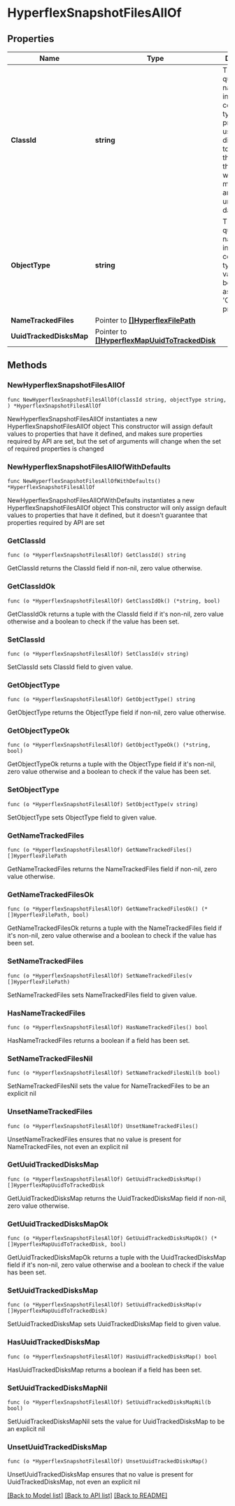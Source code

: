 # HyperflexSnapshotFilesAllOf

## Properties

Name | Type | Description | Notes
------------ | ------------- | ------------- | -------------
**ClassId** | **string** | The fully-qualified name of the instantiated, concrete type. This property is used as a discriminator to identify the type of the payload when marshaling and unmarshaling data. | [default to "hyperflex.SnapshotFiles"]
**ObjectType** | **string** | The fully-qualified name of the instantiated, concrete type. The value should be the same as the &#39;ClassId&#39; property. | [default to "hyperflex.SnapshotFiles"]
**NameTrackedFiles** | Pointer to [**[]HyperflexFilePath**](HyperflexFilePath.md) |  | [optional] 
**UuidTrackedDisksMap** | Pointer to [**[]HyperflexMapUuidToTrackedDisk**](HyperflexMapUuidToTrackedDisk.md) |  | [optional] 

## Methods

### NewHyperflexSnapshotFilesAllOf

`func NewHyperflexSnapshotFilesAllOf(classId string, objectType string, ) *HyperflexSnapshotFilesAllOf`

NewHyperflexSnapshotFilesAllOf instantiates a new HyperflexSnapshotFilesAllOf object
This constructor will assign default values to properties that have it defined,
and makes sure properties required by API are set, but the set of arguments
will change when the set of required properties is changed

### NewHyperflexSnapshotFilesAllOfWithDefaults

`func NewHyperflexSnapshotFilesAllOfWithDefaults() *HyperflexSnapshotFilesAllOf`

NewHyperflexSnapshotFilesAllOfWithDefaults instantiates a new HyperflexSnapshotFilesAllOf object
This constructor will only assign default values to properties that have it defined,
but it doesn't guarantee that properties required by API are set

### GetClassId

`func (o *HyperflexSnapshotFilesAllOf) GetClassId() string`

GetClassId returns the ClassId field if non-nil, zero value otherwise.

### GetClassIdOk

`func (o *HyperflexSnapshotFilesAllOf) GetClassIdOk() (*string, bool)`

GetClassIdOk returns a tuple with the ClassId field if it's non-nil, zero value otherwise
and a boolean to check if the value has been set.

### SetClassId

`func (o *HyperflexSnapshotFilesAllOf) SetClassId(v string)`

SetClassId sets ClassId field to given value.


### GetObjectType

`func (o *HyperflexSnapshotFilesAllOf) GetObjectType() string`

GetObjectType returns the ObjectType field if non-nil, zero value otherwise.

### GetObjectTypeOk

`func (o *HyperflexSnapshotFilesAllOf) GetObjectTypeOk() (*string, bool)`

GetObjectTypeOk returns a tuple with the ObjectType field if it's non-nil, zero value otherwise
and a boolean to check if the value has been set.

### SetObjectType

`func (o *HyperflexSnapshotFilesAllOf) SetObjectType(v string)`

SetObjectType sets ObjectType field to given value.


### GetNameTrackedFiles

`func (o *HyperflexSnapshotFilesAllOf) GetNameTrackedFiles() []HyperflexFilePath`

GetNameTrackedFiles returns the NameTrackedFiles field if non-nil, zero value otherwise.

### GetNameTrackedFilesOk

`func (o *HyperflexSnapshotFilesAllOf) GetNameTrackedFilesOk() (*[]HyperflexFilePath, bool)`

GetNameTrackedFilesOk returns a tuple with the NameTrackedFiles field if it's non-nil, zero value otherwise
and a boolean to check if the value has been set.

### SetNameTrackedFiles

`func (o *HyperflexSnapshotFilesAllOf) SetNameTrackedFiles(v []HyperflexFilePath)`

SetNameTrackedFiles sets NameTrackedFiles field to given value.

### HasNameTrackedFiles

`func (o *HyperflexSnapshotFilesAllOf) HasNameTrackedFiles() bool`

HasNameTrackedFiles returns a boolean if a field has been set.

### SetNameTrackedFilesNil

`func (o *HyperflexSnapshotFilesAllOf) SetNameTrackedFilesNil(b bool)`

 SetNameTrackedFilesNil sets the value for NameTrackedFiles to be an explicit nil

### UnsetNameTrackedFiles
`func (o *HyperflexSnapshotFilesAllOf) UnsetNameTrackedFiles()`

UnsetNameTrackedFiles ensures that no value is present for NameTrackedFiles, not even an explicit nil
### GetUuidTrackedDisksMap

`func (o *HyperflexSnapshotFilesAllOf) GetUuidTrackedDisksMap() []HyperflexMapUuidToTrackedDisk`

GetUuidTrackedDisksMap returns the UuidTrackedDisksMap field if non-nil, zero value otherwise.

### GetUuidTrackedDisksMapOk

`func (o *HyperflexSnapshotFilesAllOf) GetUuidTrackedDisksMapOk() (*[]HyperflexMapUuidToTrackedDisk, bool)`

GetUuidTrackedDisksMapOk returns a tuple with the UuidTrackedDisksMap field if it's non-nil, zero value otherwise
and a boolean to check if the value has been set.

### SetUuidTrackedDisksMap

`func (o *HyperflexSnapshotFilesAllOf) SetUuidTrackedDisksMap(v []HyperflexMapUuidToTrackedDisk)`

SetUuidTrackedDisksMap sets UuidTrackedDisksMap field to given value.

### HasUuidTrackedDisksMap

`func (o *HyperflexSnapshotFilesAllOf) HasUuidTrackedDisksMap() bool`

HasUuidTrackedDisksMap returns a boolean if a field has been set.

### SetUuidTrackedDisksMapNil

`func (o *HyperflexSnapshotFilesAllOf) SetUuidTrackedDisksMapNil(b bool)`

 SetUuidTrackedDisksMapNil sets the value for UuidTrackedDisksMap to be an explicit nil

### UnsetUuidTrackedDisksMap
`func (o *HyperflexSnapshotFilesAllOf) UnsetUuidTrackedDisksMap()`

UnsetUuidTrackedDisksMap ensures that no value is present for UuidTrackedDisksMap, not even an explicit nil

[[Back to Model list]](../README.md#documentation-for-models) [[Back to API list]](../README.md#documentation-for-api-endpoints) [[Back to README]](../README.md)


